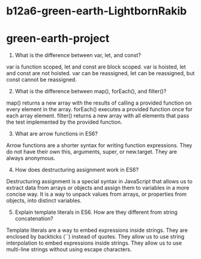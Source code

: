 # b12a6-green-earth-LightbornRakib
# green-earth-project
1) What is the difference between var, let, and const?

var is function scoped, let and const are block scoped.
var is hoisted, let and const are not hoisted.
var can be reassigned, let can be reassigned, but const cannot be reassigned. 

2) What is the difference between map(), forEach(), and filter()?

map() returns a new array with the results of calling a provided function on every element in the array.
forEach() executes a provided function once for each array element.
filter() returns a new array with all elements that pass the test implemented by the provided function.

3) What are arrow functions in ES6?

Arrow functions are a shorter syntax for writing function expressions.
They do not have their own this, arguments, super, or new.target.
They are always anonymous.

4) How does destructuring assignment work in ES6?

Destructuring assignment is a special syntax in JavaScript that allows us to extract data from arrays or objects and assign them to variables in a more concise way.
It is a way to unpack values from arrays, or properties from objects, into distinct variables.

5) Explain template literals in ES6. How are they different from string concatenation?

Template literals are a way to embed expressions inside strings.
They are enclosed by backticks (``) instead of quotes.
They allow us to use string interpolation to embed expressions inside strings.
They allow us to use multi-line strings without using escape characters.
